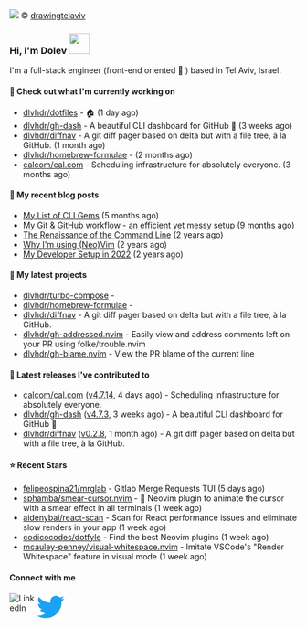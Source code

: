<img src="https://user-images.githubusercontent.com/6196971/205364459-63d54329-d28a-403f-ac06-3baeb4685b46.jpg" />
© <a href="https://www.instagram.com/drawingtelaviv/">drawingtelaviv</a>

### Hi, I'm Dolev <img width="36px" height="36px" src="https://user-images.githubusercontent.com/1303154/88677602-1635ba80-d120-11ea-84d8-d263ba5fc3c0.gif" />

I'm a full-stack engineer (front-end oriented :rainbow: ) based in Tel Aviv, Israel.

#### 👷 Check out what I'm currently working on

- [dlvhdr/dotfiles](https://github.com/dlvhdr/dotfiles) - 🏠 (1 day ago)
- [dlvhdr/gh-dash](https://github.com/dlvhdr/gh-dash) - A beautiful CLI dashboard for GitHub 🚀  (3 weeks ago)
- [dlvhdr/diffnav](https://github.com/dlvhdr/diffnav) - A git diff pager based on delta but with a file tree, à la GitHub. (1 month ago)
- [dlvhdr/homebrew-formulae](https://github.com/dlvhdr/homebrew-formulae) -  (2 months ago)
- [calcom/cal.com](https://github.com/calcom/cal.com) - Scheduling infrastructure for absolutely everyone. (3 months ago)

#### 📜 My recent blog posts

- [My List of CLI Gems](https://dlvhdr.me/posts/cli-tools) (5 months ago)
- [My Git &amp; GitHub workflow - an efficient yet messy setup](https://dlvhdr.me/posts/how-i-use-github) (9 months ago)
- [The Renaissance of the Command Line](https://dlvhdr.me/posts/the-renaissance-of-the-command-line) (2 years ago)
- [Why I&#39;m using (Neo)Vim](https://dlvhdr.me/posts/why-im-using-vim) (2 years ago)
- [My Developer Setup in 2022](https://dlvhdr.me/posts/dev-setup) (2 years ago)

#### 🌱 My latest projects

- [dlvhdr/turbo-compose](https://github.com/dlvhdr/turbo-compose) - 
- [dlvhdr/homebrew-formulae](https://github.com/dlvhdr/homebrew-formulae) - 
- [dlvhdr/diffnav](https://github.com/dlvhdr/diffnav) - A git diff pager based on delta but with a file tree, à la GitHub.
- [dlvhdr/gh-addressed.nvim](https://github.com/dlvhdr/gh-addressed.nvim) - Easily view and address comments left on your PR using folke/trouble.nvim
- [dlvhdr/gh-blame.nvim](https://github.com/dlvhdr/gh-blame.nvim) - View the PR blame of the current line

#### 🔭 Latest releases I've contributed to

- [calcom/cal.com](https://github.com/calcom/cal.com) ([v4.7.14](https://github.com/calcom/cal.com/releases/tag/v4.7.14), 4 days ago) - Scheduling infrastructure for absolutely everyone.
- [dlvhdr/gh-dash](https://github.com/dlvhdr/gh-dash) ([v4.7.3](https://github.com/dlvhdr/gh-dash/releases/tag/v4.7.3), 3 weeks ago) - A beautiful CLI dashboard for GitHub 🚀 
- [dlvhdr/diffnav](https://github.com/dlvhdr/diffnav) ([v0.2.8](https://github.com/dlvhdr/diffnav/releases/tag/v0.2.8), 1 month ago) - A git diff pager based on delta but with a file tree, à la GitHub.

#### ⭐ Recent Stars

- [felipeospina21/mrglab](https://github.com/felipeospina21/mrglab) - Gitlab Merge Requests TUI (5 days ago)
- [sphamba/smear-cursor.nvim](https://github.com/sphamba/smear-cursor.nvim) - 🚄 Neovim plugin to animate the cursor with a smear effect in all terminals (1 week ago)
- [aidenybai/react-scan](https://github.com/aidenybai/react-scan) - Scan for React performance issues and eliminate slow renders in your app (1 week ago)
- [codicocodes/dotfyle](https://github.com/codicocodes/dotfyle) - Find the best Neovim plugins (1 week ago)
- [mcauley-penney/visual-whitespace.nvim](https://github.com/mcauley-penney/visual-whitespace.nvim) - Imitate VSCode&#39;s &#34;Render Whitespace&#34; feature in visual mode (1 week ago)

#### Connect with me

[<img align="left" alt="LinkedIn" width="48px" src="https://camo.githubusercontent.com/c8a9c5b414cd812ad6a97a46c29af67239ddaeae08c41724ff7d945fb4c047e5/68747470733a2f2f6564656e742e6769746875622e696f2f537570657254696e7949636f6e732f696d616765732f7376672f6c696e6b6564696e2e737667" />][linkedin]

[<img align="left" alt="Twitter" width="48px" src="icons/twitter.svg" />][twitter]

[linkedin]: https://www.linkedin.com/in/dolev-hadar/
[twitter]: https://twitter.com/elys1um

